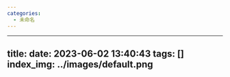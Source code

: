 ```yaml
---
categories:
  - 未命名
---
```

---
 title: 
 date: 2023-06-02 13:40:43
 tags: []
 index_img: ../images/default.png
 ---


